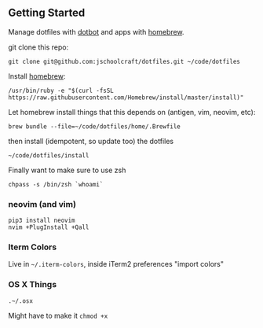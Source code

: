 ## Getting Started

Manage dotfiles with [dotbot](https://github.com/anishathalye/dotbot) and apps with [homebrew](https://brew.sh/).

git clone this repo:

	git clone git@github.com:jschoolcraft/dotfiles.git ~/code/dotfiles

Install [homebrew](https://brew.sh):

    /usr/bin/ruby -e "$(curl -fsSL https://raw.githubusercontent.com/Homebrew/install/master/install)"

Let homebrew install things that this depends on (antigen, vim, neovim, etc):

    brew bundle --file=~/code/dotfiles/home/.Brewfile

then install (idempotent, so update too) the dotfiles

	~/code/dotfiles/install

Finally want to make sure to use zsh

	chpass -s /bin/zsh `whoami`

### neovim (and vim)

    pip3 install neovim
    nvim +PlugInstall +Qall

### Iterm Colors

Live in `~/.iterm-colors`, inside iTerm2 preferences "import colors"

### OS X Things

    .~/.osx

Might have to make it `chmod +x`
